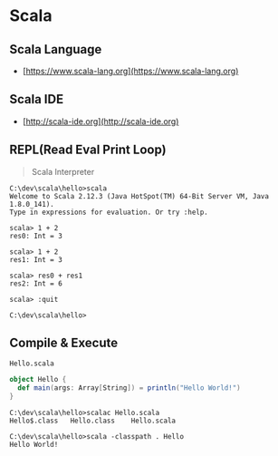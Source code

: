 Scala
=====

Scala Language
--------------

* [https://www.scala-lang.org](https://www.scala-lang.org)


Scala IDE
---------

* [http://scala-ide.org](http://scala-ide.org)


REPL(Read Eval Print Loop)
--------------------------
> Scala Interpreter

```
C:\dev\scala\hello>scala
Welcome to Scala 2.12.3 (Java HotSpot(TM) 64-Bit Server VM, Java 1.8.0_141).
Type in expressions for evaluation. Or try :help.

scala> 1 + 2
res0: Int = 3

scala> 1 + 2
res1: Int = 3

scala> res0 + res1
res2: Int = 6

scala> :quit

C:\dev\scala\hello>
```

Compile & Execute
-----------------

`Hello.scala`
```scala
object Hello {
  def main(args: Array[String]) = println("Hello World!")
}
```

```
C:\dev\scala\hello>scalac Hello.scala
Hello$.class   Hello.class    Hello.scala

C:\dev\scala\hello>scala -classpath . Hello
Hello World!
```

